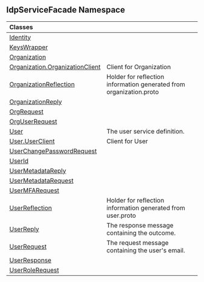 ## IdpServiceFacade Namespace

| Classes | |
| :--- | :--- |
| [Identity](Identity/index.md 'IdpServiceFacade\.Identity') | |
| [KeysWrapper](KeysWrapper/index.md 'IdpServiceFacade\.KeysWrapper') | |
| [Organization](Organization/index.md 'IdpServiceFacade\.Organization') | |
| [Organization\.OrganizationClient](Organization/OrganizationClient/index.md 'IdpServiceFacade\.Organization\.OrganizationClient') | Client for Organization |
| [OrganizationReflection](OrganizationReflection/index.md 'IdpServiceFacade\.OrganizationReflection') | Holder for reflection information generated from organization\.proto |
| [OrganizationReply](OrganizationReply/index.md 'IdpServiceFacade\.OrganizationReply') | |
| [OrgRequest](OrgRequest/index.md 'IdpServiceFacade\.OrgRequest') | |
| [OrgUserRequest](OrgUserRequest/index.md 'IdpServiceFacade\.OrgUserRequest') | |
| [User](User/index.md 'IdpServiceFacade\.User') | The user service definition\. |
| [User\.UserClient](User/UserClient/index.md 'IdpServiceFacade\.User\.UserClient') | Client for User |
| [UserChangePasswordRequest](UserChangePasswordRequest/index.md 'IdpServiceFacade\.UserChangePasswordRequest') | |
| [UserId](UserId/index.md 'IdpServiceFacade\.UserId') | |
| [UserMetadataReply](UserMetadataReply/index.md 'IdpServiceFacade\.UserMetadataReply') | |
| [UserMetadataRequest](UserMetadataRequest/index.md 'IdpServiceFacade\.UserMetadataRequest') | |
| [UserMFARequest](UserMFARequest/index.md 'IdpServiceFacade\.UserMFARequest') | |
| [UserReflection](UserReflection/index.md 'IdpServiceFacade\.UserReflection') | Holder for reflection information generated from user\.proto |
| [UserReply](UserReply/index.md 'IdpServiceFacade\.UserReply') | The response message containing the outcome\. |
| [UserRequest](UserRequest/index.md 'IdpServiceFacade\.UserRequest') | The request message containing the user's email\. |
| [UserResponse](UserResponse/index.md 'IdpServiceFacade\.UserResponse') | |
| [UserRoleRequest](UserRoleRequest/index.md 'IdpServiceFacade\.UserRoleRequest') | |
